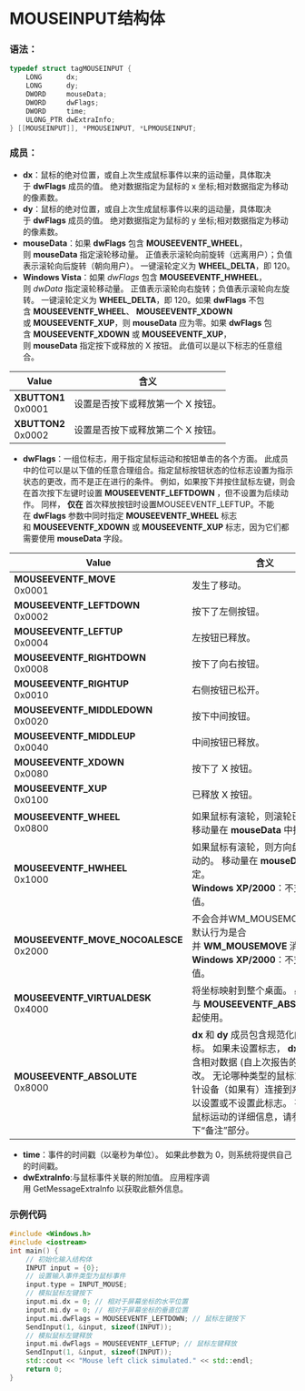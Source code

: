 # MOUSEINPUT结构体

### **语法：**

```C++
typedef struct tagMOUSEINPUT {
    LONG      dx;
    LONG      dy;
    DWORD     mouseData;
    DWORD     dwFlags;
    DWORD     time;
    ULONG_PTR dwExtraInfo;
} [[MOUSEINPUT]], *PMOUSEINPUT, *LPMOUSEINPUT;
```

### **成员：**

- **dx**：鼠标的绝对位置，或自上次生成鼠标事件以来的运动量，具体取决于 **dwFlags** 成员的值。 绝对数据指定为鼠标的 x 坐标;相对数据指定为移动的像素数。
- **dy**：鼠标的绝对位置，或自上次生成鼠标事件以来的运动量，具体取决于 **dwFlags** 成员的值。 绝对数据指定为鼠标的 y 坐标;相对数据指定为移动的像素数。
- **mouseData**：如果 **dwFlags** 包含 **MOUSEEVENTF_WHEEL**，则 **mouseData** 指定滚轮移动量。 正值表示滚轮向前旋转（远离用户）；负值表示滚轮向后旋转（朝向用户）。 一键滚轮定义为 **WHEEL_DELTA**，即 120。
- **Windows Vista**：如果 _dwFlags_ 包含 **MOUSEEVENTF_HWHEEL**，则 _dwData_ 指定滚轮移动量。 正值表示滚轮向右旋转；负值表示滚轮向左旋转。 一键滚轮定义为 **WHEEL_DELTA**，即 120。如果 **dwFlags** 不包含 **MOUSEEVENTF_WHEEL**、 **MOUSEEVENTF_XDOWN**或 **MOUSEEVENTF_XUP**，则 **mouseData** 应为零。如果 **dwFlags** 包含 **MOUSEEVENTF_XDOWN** 或 **MOUSEEVENTF_XUP**，则 **mouseData** 指定按下或释放的 X 按钮。 此值可以是以下标志的任意组合。

| Value                    | 含义                 |
| ------------------------ | ------------------ |
| **XBUTTON1**  <br>0x0001 | 设置是否按下或释放第一个 X 按钮。 |
| **XBUTTON2**  <br>0x0002 | 设置是否按下或释放第二个 X 按钮。 |

-  **dwFlags**：一组位标志，用于指定鼠标运动和按钮单击的各个方面。 此成员中的位可以是以下值的任意合理组合。指定鼠标按钮状态的位标志设置为指示状态的更改，而不是正在进行的条件。 例如，如果按下并按住鼠标左键，则会在首次按下左键时设置 **MOUSEEVENTF_LEFTDOWN** ，但不设置为后续动作。 同样， **仅在** 首次释放按钮时设置MOUSEEVENTF_LEFTUP。不能在 **dwFlags** 参数中同时指定 **MOUSEEVENTF_WHEEL** 标志和 **MOUSEEVENTF_XDOWN** 或 **MOUSEEVENTF_XUP** 标志，因为它们都需要使用 **mouseData** 字段。

| Value                                       | 含义                                                                                                                                              |
| ------------------------------------------- | ----------------------------------------------------------------------------------------------------------------------------------------------- |
| **MOUSEEVENTF_MOVE**  <br>0x0001            | 发生了移动。                                                                                                                                          |
| **MOUSEEVENTF_LEFTDOWN**  <br>0x0002        | 按下了左侧按钮。                                                                                                                                        |
| **MOUSEEVENTF_LEFTUP**  <br>0x0004          | 左按钮已释放。                                                                                                                                         |
| **MOUSEEVENTF_RIGHTDOWN**  <br>0x0008       | 按下了向右按钮。                                                                                                                                        |
| **MOUSEEVENTF_RIGHTUP**  <br>0x0010         | 右侧按钮已松开。                                                                                                                                        |
| **MOUSEEVENTF_MIDDLEDOWN**  <br>0x0020      | 按下中间按钮。                                                                                                                                         |
| **MOUSEEVENTF_MIDDLEUP**  <br>0x0040        | 中间按钮已释放。                                                                                                                                        |
| **MOUSEEVENTF_XDOWN**  <br>0x0080           | 按下了 X 按钮。                                                                                                                                       |
| **MOUSEEVENTF_XUP**  <br>0x0100             | 已释放 X 按钮。                                                                                                                                       |
| **MOUSEEVENTF_WHEEL**  <br>0x0800           | 如果鼠标有滚轮，则滚轮已移动。 移动量在 **mouseData** 中指定。                                                                                                         |
| **MOUSEEVENTF_HWHEEL**  <br>0x1000          | 如果鼠标有滚轮，则方向盘是水平移动的。 移动量在 **mouseData** 中指定。  <br>**Windows XP/2000**：不支持此值。                                                                     |
| **MOUSEEVENTF_MOVE_NOCOALESCE**  <br>0x2000 | 不会合并WM_MOUSEMOVE消息。 默认行为是合并 **WM_MOUSEMOVE** 消息。  <br>**Windows XP/2000**：不支持此值。                                                                |
| **MOUSEEVENTF_VIRTUALDESK**  <br>0x4000     | 将坐标映射到整个桌面。 必须与 **MOUSEEVENTF_ABSOLUTE** 一起使用。                                                                                                  |
| **MOUSEEVENTF_ABSOLUTE**  <br>0x8000        | **dx** 和 **dy** 成员包含规范化的绝对坐标。 如果未设置标志， **dx**和 **dy** 包含相对数据 (自上次报告的位置) 更改。 无论哪种类型的鼠标或其他指针设备（如果有）连接到系统，都可以设置或不设置此标志。 有关相对鼠标运动的详细信息，请参阅以下“备注”部分。 |

- **time**：事件的时间戳（以毫秒为单位）。 如果此参数为 0，则系统将提供自己的时间戳。
- **dwExtraInfo**:与鼠标事件关联的附加值。 应用程序调用 GetMessageExtraInfo 以获取此额外信息。

### 示例代码

```C++
#include <Windows.h>
#include <iostream>
int main() {
    // 初始化输入结构体
    INPUT input = {0};
    // 设置输入事件类型为鼠标事件
    input.type = INPUT_MOUSE;
    // 模拟鼠标左键按下
    input.mi.dx = 0; // 相对于屏幕坐标的水平位置
    input.mi.dy = 0; // 相对于屏幕坐标的垂直位置
    input.mi.dwFlags = MOUSEEVENTF_LEFTDOWN; // 鼠标左键按下
    SendInput(1, &input, sizeof(INPUT));
    // 模拟鼠标左键释放
    input.mi.dwFlags = MOUSEEVENTF_LEFTUP; // 鼠标左键释放
    SendInput(1, &input, sizeof(INPUT));
    std::cout << "Mouse left click simulated." << std::endl;
    return 0;
}
```